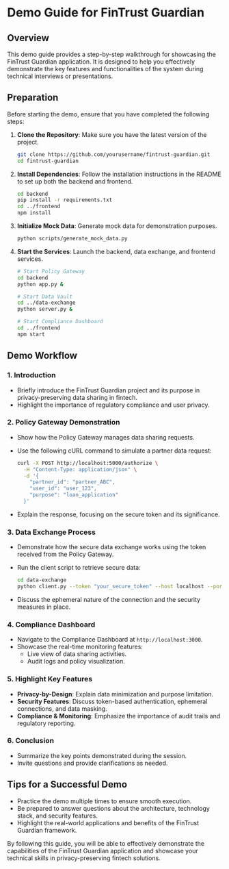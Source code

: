# Demo Guide for FinTrust Guardian

## Overview

This demo guide provides a step-by-step walkthrough for showcasing the FinTrust Guardian application. It is designed to help you effectively demonstrate the key features and functionalities of the system during technical interviews or presentations.

## Preparation

Before starting the demo, ensure that you have completed the following steps:

1. **Clone the Repository**: Make sure you have the latest version of the project.
   ```bash
   git clone https://github.com/yourusername/fintrust-guardian.git
   cd fintrust-guardian
   ```

2. **Install Dependencies**: Follow the installation instructions in the README to set up both the backend and frontend.
   ```bash
   cd backend
   pip install -r requirements.txt
   cd ../frontend
   npm install
   ```

3. **Initialize Mock Data**: Generate mock data for demonstration purposes.
   ```bash
   python scripts/generate_mock_data.py
   ```

4. **Start the Services**: Launch the backend, data exchange, and frontend services.
   ```bash
   # Start Policy Gateway
   cd backend
   python app.py &

   # Start Data Vault
   cd ../data-exchange
   python server.py &

   # Start Compliance Dashboard
   cd ../frontend
   npm start
   ```

## Demo Workflow

### 1. Introduction

- Briefly introduce the FinTrust Guardian project and its purpose in privacy-preserving data sharing in fintech.
- Highlight the importance of regulatory compliance and user privacy.

### 2. Policy Gateway Demonstration

- Show how the Policy Gateway manages data sharing requests.
- Use the following cURL command to simulate a partner data request:
  ```bash
  curl -X POST http://localhost:5000/authorize \
    -H "Content-Type: application/json" \
    -d '{
      "partner_id": "partner_ABC",
      "user_id": "user_123",
      "purpose": "loan_application"
    }'
  ```

- Explain the response, focusing on the secure token and its significance.

### 3. Data Exchange Process

- Demonstrate how the secure data exchange works using the token received from the Policy Gateway.
- Run the client script to retrieve secure data:
  ```bash
  cd data-exchange
  python client.py --token "your_secure_token" --host localhost --port 9999
  ```

- Discuss the ephemeral nature of the connection and the security measures in place.

### 4. Compliance Dashboard

- Navigate to the Compliance Dashboard at `http://localhost:3000`.
- Showcase the real-time monitoring features:
  - Live view of data sharing activities.
  - Audit logs and policy visualization.
  
### 5. Highlight Key Features

- **Privacy-by-Design**: Explain data minimization and purpose limitation.
- **Security Features**: Discuss token-based authentication, ephemeral connections, and data masking.
- **Compliance & Monitoring**: Emphasize the importance of audit trails and regulatory reporting.

### 6. Conclusion

- Summarize the key points demonstrated during the session.
- Invite questions and provide clarifications as needed.

## Tips for a Successful Demo

- Practice the demo multiple times to ensure smooth execution.
- Be prepared to answer questions about the architecture, technology stack, and security features.
- Highlight the real-world applications and benefits of the FinTrust Guardian framework.

By following this guide, you will be able to effectively demonstrate the capabilities of the FinTrust Guardian application and showcase your technical skills in privacy-preserving fintech solutions.